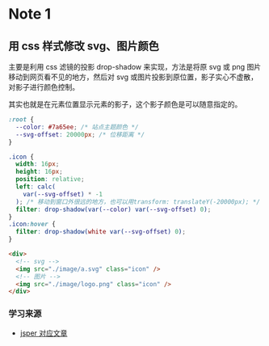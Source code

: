 # Note 1

## 用 css 样式修改 svg、图片颜色

主要是利用 css 滤镜的投影 drop-shadow 来实现，方法是将原 svg 或 png 图片移动到网页看不见的地方，然后对 svg 或图片投影到原位置，影子实心不虚散，对影子进行颜色控制。

其实也就是在元素位置显示元素的影子，这个影子颜色是可以随意指定的。

```css
:root {
  --color: #7a65ee; /* 站点主题颜色 */
  --svg-offset: 20000px; /* 位移距离 */
}

.icon {
  width: 16px;
  height: 16px;
  position: relative;
  left: calc(
    var(--svg-offset) * -1
  ); /* 移动到窗口外很远的地方，也可以用transform: translateY(-20000px); */
  filter: drop-shadow(var(--color) var(--svg-offset) 0);
}
.icon:hover {
  filter: drop-shadow(white var(--svg-offset) 0);
}
```

```html
<div>
  <!-- svg -->
  <img src="./image/a.svg" class="icon" />
  <!-- 图片 -->
  <img src="./image/logo.png" class="icon" />
</div>
```

### 学习来源

- [jsper 对应文章](https://www.cnblogs.com/jsper/p/18302986)
